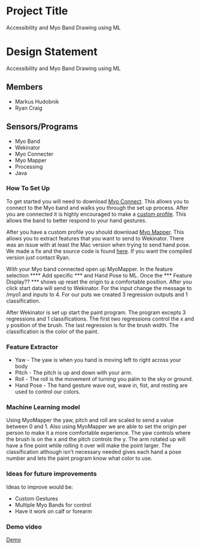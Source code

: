 
# Project Title

Accessibility and Myo Band Drawing using ML

# Design Statement

Accessibility and Myo Band Drawing using ML

## Members

* Markus Hudobnik
* Ryan Craig

## Sensors/Programs

* Myo Band
* Wekinator
* Myo Connecter
* Myo Mapper
* Processing
* Java

### How To Set Up

To get started you will need to download [Myo Connect](https://www.myo.com/start). This allows you to connect to the Myo band and walks you through the set up process. After you are connected it is highly encouraged to make a [custom profile](https://support.getmyo.com/hc/en-us/articles/203829315-Creating-a-custom-calibration-profile-for-your-Myo-armband). This allows the band to better respond to your hand gestures.

After you have a custom profile you should download [Myo Mapper](http://www.wekinator.org/examples/#Myo_Armband_EMGmuscle_sensing_and_movement). This allows you to extract features that you want to send to Wekinator. There was an issue with at least the Mac version when trying to send hand pose. We made a fix and the source code is found [here](https://github.com/Oasis14/MyoMapper). If you want the compiled version just contact Ryan.

With your Myo band connected open up MyoMapper. In the feature selection **** Add specific *** and Hand Pose to ML. Once the *** Feature Display?? *** shows up reset the origin to a comfortable position. After you click start data will send to Wekinator. For the input change the message to /myo1 and inputs to 4. For our puts we created 3 regression outputs and 1 classification.

After Wekinator is set up start the paint program. The program excepts 3 regressions and 1 classifications. The first two regressions control the x and y position of the brush. The last regression is for the brush width. The classification is the color of the paint.  

### Feature Extractor
* Yaw - The yaw is when you hand is moving left to right across your body
* Pitch - The pitch is up and down with your arm.
* Roll - The roll is the movement of turning you palm to the sky or ground.
* Hand Pose - The hand gesture wave out, wave in, fist, and resting are used to control our colors.

### Machine Learning model
Using MyoMapper the yaw, pitch and roll are scaled to send a value between 0 and 1. Also using MyoMapper we are able to set the origin per person to make it a more comfortable experience. The yaw controls where the brush is on the x and the pitch controls the y. The arm rotated up will have a fine point while rolling it over will make the point larger. The classification although isn't necessary needed gives each hand a pose number and lets the paint program know what color to use.

### Ideas for future improvements
Ideas to improve would be:
* Custom Gestures
* Multiple Myo Bands for control
* Have it work on calf or forearm 

### Demo video

[Demo](vimeo.com/257027096)
